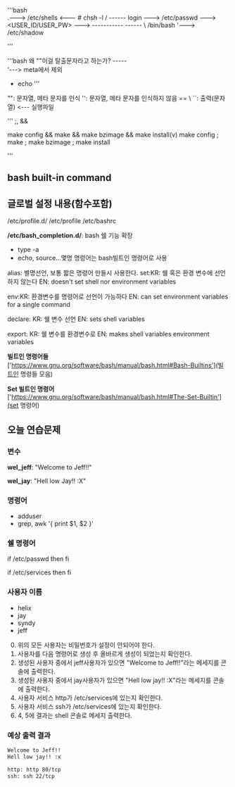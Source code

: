 '''bash                                                            
                                                            .---> /etc/shells <--- # chsh -l 
                                                           /
                                                     ------
 login ---> /etc/passwd ---> <USER_ID/USER_PW>  ---> <SHELL>
            -----------                              ------
                 \                                   /bin/bash 
                  '---> /etc/shadow 

'''

'''bash
왜 "\"이걸 탈출문자라고 하는가?
           -----
           \
            '---> meta에서 제외                  

+ echo 
'''

<p>
"": 문자열, 메타 문자를 인식
'': 문자열, 메타 문자를 인식하지 않음 == \
``: 출력(문자열) <--- 실행파일         
</p>

'''
;, &&

make config && make && make bzimage && make install(v)
make config ; make ; make bzimage ; make install 

'''

## bash built-in command


글로벌 설정 내용(함수포함)
----------------
<p>
/etc/profile.d/
/etc/profile
/etc/bashrc
</p>

__/etc/bash_completion.d/__: bash 쉘 기능 확장

- type -a <command>
- echo, source...몇명 명령어는 bash빌트인 명령어로 사용

alias: 별명선언, 보통 짧은 명령어 만들시 사용한다.
set:KR: 쉘 혹은 환경 변수에 선언하지 않는다
    EN: doesn't set shell nor environment variables

env:KR: 환경변수를 명령어로 선언이 가능하다
    EN: can set environment variables for a single command

declare:
    KR: 쉘 변수 선언 
    EN: sets shell variables

export:
    KR: 쉘 변수를 환경변수로 
    EN: makes shell variables environment variables

**빌트인 명령어들**
['https://www.gnu.org/software/bash/manual/bash.html#Bash-Builtins'](빌트인 명령들 모음)

**Set 빌트인 명령어**
['https://www.gnu.org/software/bash/manual/bash.html#The-Set-Builtin'](set 명령어)


## 오늘 연습문제

### 변수
__wel_jeff__: "Welcome to Jeff!!"

__wel_jay__: "Hell low Jay!! :X"

### 명령어
* adduser
* grep, awk '{ print $1, $2 }'

### 쉘 명령어
if      /etc/passwd
then
fi 

if      /etc/services
then
fi

### 사용자 이름

- helix
- jay
- syndy
- jeff

0. 위의 모든 사용자는 비밀번호가 설정이 안되어야 한다.
1. 사용자를 다음 명령어로 생성 후 올바르게 생성이 되었는지 확인한다.
2. 생성된 사용자 중에서 jeff사용자가 있으면 "Welcome to Jeff!!"라는 메세지를 콘솔에 출력한다.
3. 생성된 사용자 중에서 jay사용자가 있으면 "Hell low jay!! :X"라는 메세지를 콘솔에 출력한다.
4. 사용자 서비스 http가 /etc/services에 있는지 확인한다.
5. 사용자 서비스 ssh가 /etc/services에 있는지 확인한다.
6. 4, 5에 결과는 shell 콘솔로 메세지 출력한다.


### 예상 출력 결과

```bash
Welcome to Jeff!!
Hell low jay!! :x

http: http 80/tcp
ssh: ssh 22/tcp

```




